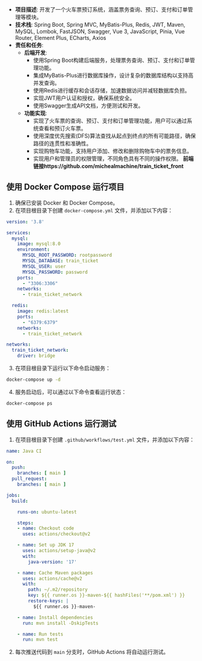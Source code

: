 - **项目描述**: 开发了一个火车票预订系统，涵盖票务查询、预订、支付和订单管理等模块。
- **技术栈**: Spring Boot, Spring MVC, MyBatis-Plus, Redis, JWT, Maven, MySQL, Lombok, FastJSON, Swagger, Vue 3, JavaScript, Pinia, Vue Router, Element Plus, ECharts, Axios
- **责任和任务**:
  - **后端开发**:
    - 使用Spring Boot构建后端服务，处理票务查询、预订、支付和订单管理功能。
    - 集成MyBatis-Plus进行数据库操作，设计复杂的数据库结构以支持高并发查询。
    - 使用Redis进行缓存和会话存储，加速数据访问并减轻数据库负担。
    - 实现JWT用户认证和授权，确保系统安全。
    - 使用Swagger生成API文档，方便测试和开发。
  - **功能实现**:
    - 实现了火车票的查询、预订、支付和订单管理功能，用户可以通过系统查看和预订火车票。
    - 使用深度优先搜索(DFS)算法查找从起点到终点的所有可能路径，确保路径的连贯性和准确性。
    - 实现购物车功能，支持用户添加、修改和删除购物车中的票务信息。
    - 实现用户和管理员的权限管理，不同角色具有不同的操作权限。
**前端链接https://github.com/michealmachine/train_ticket_front**

## 使用 Docker Compose 运行项目

1. 确保已安装 Docker 和 Docker Compose。
2. 在项目根目录下创建 `docker-compose.yml` 文件，并添加以下内容：

```yaml
version: '3.8'

services:
  mysql:
    image: mysql:8.0
    environment:
      MYSQL_ROOT_PASSWORD: rootpassword
      MYSQL_DATABASE: train_ticket
      MYSQL_USER: user
      MYSQL_PASSWORD: password
    ports:
      - "3306:3306"
    networks:
      - train_ticket_network

  redis:
    image: redis:latest
    ports:
      - "6379:6379"
    networks:
      - train_ticket_network

networks:
  train_ticket_network:
    driver: bridge
```

3. 在项目根目录下运行以下命令启动服务：

```sh
docker-compose up -d
```

4. 服务启动后，可以通过以下命令查看运行状态：

```sh
docker-compose ps
```

## 使用 GitHub Actions 运行测试

1. 在项目根目录下创建 `.github/workflows/test.yml` 文件，并添加以下内容：

```yaml
name: Java CI

on:
  push:
    branches: [ main ]
  pull_request:
    branches: [ main ]

jobs:
  build:

    runs-on: ubuntu-latest

    steps:
    - name: Checkout code
      uses: actions/checkout@v2

    - name: Set up JDK 17
      uses: actions/setup-java@v2
      with:
        java-version: '17'

    - name: Cache Maven packages
      uses: actions/cache@v2
      with:
        path: ~/.m2/repository
        key: ${{ runner.os }}-maven-${{ hashFiles('**/pom.xml') }}
        restore-keys: |
          ${{ runner.os }}-maven-

    - name: Install dependencies
      run: mvn install -DskipTests

    - name: Run tests
      run: mvn test
```

2. 每次推送代码到 `main` 分支时，GitHub Actions 将自动运行测试。
